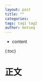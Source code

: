 ```yaml
---
layout: post
title: ""
categories: 
tags: tag1 tag2
author: metseq
---
```


* content

{:toc}

# 正文
